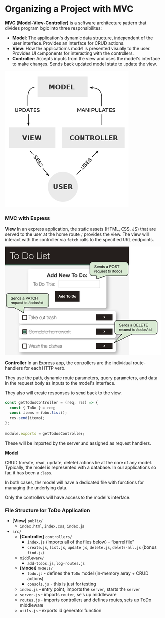 # Organizing a Project with MVC

**MVC (Model-View-Controller)** is a software architecture pattern that divides program logic into three responsibilites:
* **Model**: The application's dynamic data structure, independent of the user interface. Provides an interface for CRUD actions.
* **View**: How the application's model is presented visually to the user. Provides UI components for interacting with the controllers.
* **Controller**: Accepts inputs from the view and uses the model's interface to make changes. Sends back updated model state to update the view.

![](img/mvc.png)

### MVC with Express

**View**
In an express application, the static assets (HTML, CSS, JS) that are served to the user at the home route `/` provides the view. The view will interact with the controller via `fetch` calls to the specified URL endpoints.

![](img/view.svg)

**Controller**
In an Express app, the controllers are the individual route-handlers for each HTTP verb. 

They use the path, dynamic route parameters, query parameters, and data in the request body as inputs to the model's interface. 

They also will create responses to send back to the view.


```js
const getTodosController = (req, res) => {
  const { ToDo } = req;
  const items = ToDo.list();
  res.send(items);
};

module.exports = getTodosController;
```

These will be imported by the server and assigned as request handlers.

**Model**

CRUD (create, read, update, delete) actions lie at the core of any model. Typically, the model is represented with a database. In our applications so far, it has been a `class`. 

In both cases, the model will have a dedicated file with functions for managing the underlying data.

Only the controllers will have access to the model's interface.

### File Structure for ToDo Application



- **[View]** `public/`
    - `index.html`, `index.css`, `index.js`
- `src/`
    - **[Controller]** `controllers/`
        - `index.js` (imports all of the files below) - “barrel file”
        - `create.js`, `list.js`, `update.js`, `delete.js`, `delete-all.js` (bonus `find.js`)
    - `middleware/`
        - `add-todos.js`, `log-routes.js`
    - **[Model]** `models/`
        - `todo.js` - defines the `ToDo` model (in-memory array + CRUD actions)
        - `console.js` - this is just for testing
    - `index.js` - entry point, imports the `server`, starts the `server`
    - `server.js` - imports `router`, sets up middleware
    - `routes.js` - imports controllers and defines routes, sets up ToDo middleware
    - `utils.js` - exports id generator function